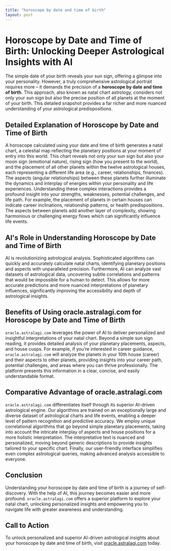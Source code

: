 ```yaml
---
title: "horoscope by date and time of birth"
layout: post
---
```


# Horoscope by Date and Time of Birth: Unlocking Deeper Astrological Insights with AI

The simple date of your birth reveals your sun sign, offering a glimpse into your personality. However, a truly comprehensive astrological portrait requires more – it demands the precision of a **horoscope by date and time of birth**. This approach, also known as natal chart astrology, considers not only your sun sign but also the precise position of all planets at the moment of your birth. This detailed snapshot provides a far richer and more nuanced understanding of your astrological predispositions.

## Detailed Explanation of Horoscope by Date and Time of Birth

A horoscope calculated using your date and time of birth generates a natal chart, a celestial map reflecting the planetary positions at your moment of entry into this world.  This chart reveals not only your sun sign but also your moon sign (emotional nature), rising sign (how you present to the world), and the placement of all other planets within the twelve astrological houses, each representing a different life area (e.g., career, relationships, finances).  The aspects (angular relationships) between these planets further illuminate the dynamics and interplay of energies within your personality and life experiences.  Understanding these complex interactions provides a profound insight into your strengths, weaknesses, potential challenges, and life path.  For example, the placement of planets in certain houses can indicate career inclinations, relationship patterns, or health predispositions.  The aspects between planets add another layer of complexity, showing harmonious or challenging energy flows which can significantly influence life events.

## AI's Role in Understanding Horoscope by Date and Time of Birth

AI is revolutionizing astrological analysis.  Sophisticated algorithms can quickly and accurately calculate natal charts, identifying planetary positions and aspects with unparalleled precision.  Furthermore, AI can analyze vast datasets of astrological data, uncovering subtle correlations and patterns that would be impossible for a human to detect.  This allows for more accurate predictions and more nuanced interpretations of planetary influences, significantly improving the accessibility and depth of astrological insights.

## Benefits of Using oracle.astralagi.com for Horoscope by Date and Time of Birth

`oracle.astralagi.com` leverages the power of AI to deliver personalized and insightful interpretations of your natal chart.  Beyond a simple sun sign reading, it provides detailed analysis of your planetary placements, aspects, and house cusps.  For example, if you’re interested in career guidance, `oracle.astralagi.com` will analyze the planets in your 10th house (career) and their aspects to other planets, providing insights into your career path, potential challenges, and areas where you can thrive professionally.  The platform presents this information in a clear, concise, and easily understandable format.

## Comparative Advantage of oracle.astralagi.com

`oracle.astralagi.com` differentiates itself through its superior AI-driven astrological engine.  Our algorithms are trained on an exceptionally large and diverse dataset of astrological charts and life events, enabling a deeper level of pattern recognition and predictive accuracy. We employ unique correlational algorithms that go beyond simple planetary placements, taking into account the intricate interplay of aspects and house positions for a more holistic interpretation.  The interpretative text is nuanced and personalized, moving beyond generic descriptions to provide insights tailored to your specific chart.  Finally, our user-friendly interface simplifies even complex astrological queries, making advanced analysis accessible to everyone.

## Conclusion

Understanding your horoscope by date and time of birth is a journey of self-discovery.  With the help of AI, this journey becomes easier and more profound. `oracle.astralagi.com` offers a superior platform to explore your natal chart, unlocking personalized insights and empowering you to navigate life with greater awareness and understanding.


## Call to Action

To unlock personalized and superior AI-driven astrological insights about your horoscope by date and time of birth, visit [oracle.astralagi.com](https://oracle.astralagi.com) today.